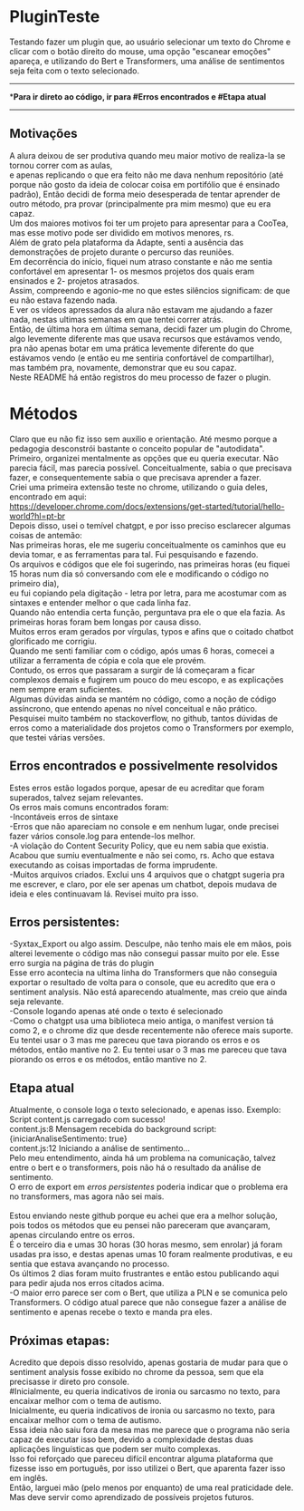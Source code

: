 # PluginTeste
Testando fazer um plugin que, ao usuário selecionar um texto do Chrome e clicar com o botão direito do mouse, uma opção "escanear emoções" apareça, e utilizando do Bert e Transformers, uma análise de sentimentos seja feita com o texto selecionado. 
************************************************************************************************
***************Para ir direto ao código, ir para #Erros encontrados e #Etapa atual**************
************************************************************************************************
## Motivações
A alura deixou de ser produtiva quando meu maior motivo de realiza-la se tornou correr com as aulas,<br> 
e apenas replicando o que era feito não me dava nenhum repositório (até porque não gosto da ideia de colocar coisa em portifólio que é ensinado padrão),
Então decidi de forma meio desesperada de tentar aprender de outro método, pra provar (principalmente pra mim mesmo) que eu era capaz.<br>
Um dos maiores motivos foi ter um projeto para apresentar para a CooTea, mas esse motivo pode ser dividido em motivos menores, rs.<br>
Além de grato pela plataforma da Adapte, senti a ausência das demonstrações de projeto durante o percurso das reuniões.<br>
Em decorrência do início, fiquei num atraso constante e não me sentia confortável em apresentar 1- os mesmos projetos dos quais eram ensinados e 2- projetos atrasados.<br>
Assim, compreendo e agonio-me no que estes silêncios significam: de que eu não estava fazendo nada.<br>
E ver os vídeos apressados da alura não estavam me ajudando a fazer nada, nestas ultimas semanas em que tentei correr atrás.<br>
Então, de última hora em última semana, decidi fazer um plugin do Chrome, algo levemente diferente mas que usava recursos que estávamos vendo,
pra não apenas botar em uma prática levemente diferente do que estávamos vendo (e então eu me sentiria confortável de compartilhar), <br>
mas também pra, novamente, demonstrar que eu sou capaz.<br>
Neste README há então registros do meu processo de fazer o plugin.
# Métodos
Claro que eu não fiz isso sem auxilio e orientação. Até mesmo porque a pedagogia desconstrói bastante o conceito popular de "autodidata". <br>
Primeiro, organizei mentalmente as opções que eu queria executar. Não parecia fácil, mas parecia possível. Conceitualmente, sabia o que precisava fazer, e consequentemente sabia o que precisava aprender a fazer.<br>
Criei uma primeira extensão teste no chrome, utilizando o guia deles, encontrado em aqui: <br>
https://developer.chrome.com/docs/extensions/get-started/tutorial/hello-world?hl=pt-br <br>
Depois disso, usei o temível chatgpt, e por isso preciso esclarecer algumas coisas de antemão: <br>
Nas primeiras horas, ele me sugeriu conceitualmente os caminhos que eu devia tomar, e as ferramentas para tal. Fui pesquisando e fazendo. <br>
Os arquivos e códigos que ele foi sugerindo, nas primeiras horas (eu fiquei 15 horas num dia só conversando com ele e modificando o código no primeiro dia), <br>
eu fui copiando pela digitação - letra por letra, para me acostumar com as sintaxes e entender melhor o que cada linha faz.<br>
Quando não entendia certa função, perguntava pra ele o que ela fazia. As primeiras horas foram bem longas por causa disso.<br>
Muitos erros eram gerados por vírgulas, typos e afins que o coitado chatbot glorificado me corrigiu.<br>
Quando me senti familiar com o código, após umas 6 horas, comecei a utilizar a ferramenta de cópia e cola que ele provém.<br>
Contudo, os erros que passaram a surgir de lá começaram a ficar complexos demais e fugirem um pouco do meu escopo, e as explicações nem sempre eram suficientes.<br>
Algumas dúvidas ainda se mantém no código, como a noção de código assíncrono, que entendo apenas no nível conceitual e não prático.<br>
Pesquisei muito também no stackoverflow, no github, tantos dúvidas de erros como a materialidade dos projetos como o Transformers por exemplo, que testei várias versões.<br>
## Erros encontrados e possivelmente resolvidos
Estes erros estão logados porque, apesar de eu acreditar que foram superados, talvez sejam relevantes.<br>
Os erros mais comuns encontrados foram:<br>
-Incontáveis erros de sintaxe<br>
-Erros que não apareciam no console e em nenhum lugar, onde precisei fazer vários console.log para entende-los melhor.<br>
-A violação do Content Security Policy, que eu nem sabia que existia. Acabou que sumiu eventualmente e não sei como, rs. Acho que estava executando as coisas importadas de forma imprudente.<br>
-Muitos arquivos criados. Exclui uns 4 arquivos que o chatgpt sugeria pra me escrever, e claro, por ele ser apenas um chatbot, depois mudava de ideia e eles continuavam lá. Revisei muito pra isso.<br>
## Erros persistentes:
-Syxtax_Export ou algo assim. Desculpe, não tenho mais ele em mãos, pois alterei levemente o código mas não consegui passar muito por ele. Esse erro surgia na página de trás do plugin<br>
Esse erro acontecia na ultima linha do Transformers que não conseguia exportar o resultado de volta para o console, que eu acredito que era o sentiment analysis. Não está aparecendo atualmente, mas creio que ainda seja relevante.<br>
-Console logando apenas até onde o texto é selecionado<br>
-Como o chatgpt usa uma biblioteca meio antiga, o manifest version tá como 2, e o chrome diz que desde recentemente não oferece mais suporte. <br>
Eu tentei usar o 3 mas me pareceu que tava piorando os erros e os métodos, então mantive no 2.
Eu tentei usar o 3 mas me pareceu que tava piorando os erros e os métodos, então mantive no 2. <br>

## Etapa atual

Atualmente, o console loga o texto selecionado, e apenas isso. Exemplo:<br>
Script content.js carregado com sucesso!<br>
content.js:8 Mensagem recebida do background script: {iniciarAnaliseSentimento: true}<br>
content.js:12 Iniciando a análise de sentimento...<br>
Pelo meu entendimento, ainda há um problema na comunicação, talvez entre o bert e o transformers, pois não há o resultado da análise de sentimento.<br>
O erro de export em *erros persistentes* poderia indicar que o problema era no transformers, mas agora não sei mais. <br>
<br>
Estou enviando neste github porque eu achei que era a melhor solução, pois todos os métodos que eu pensei não pareceram que avançaram, apenas circulando entre os erros.<br>
É o terceiro dia e umas 30 horas (30 horas mesmo, sem enrolar) já foram usadas pra isso, e destas apenas umas 10 foram realmente produtivas, e eu sentia que estava avançando no processo.<br>
Os últimos 2 dias foram muito frustrantes e então estou publicando aqui para pedir ajuda nos erros citados acima. <br>
-O maior erro parece ser com o Bert, que utiliza a PLN e se comunica pelo Transformers. O código atual parece que não consegue fazer a análise de sentimento e apenas recebe o texto e manda pra eles.<br>
## Próximas etapas:

Acredito que depois disso resolvido, apenas gostaria de mudar para que o sentiment analysis fosse exibido no chrome da pessoa, sem que ela precisasse ir direto pro console.<br>
#Inicialmente, eu queria indicativos de ironia ou sarcasmo no texto, para encaixar melhor com o tema de autismo. <br>
Inicialmente, eu queria indicativos de ironia ou sarcasmo no texto, para encaixar melhor com o tema de autismo. <br>
Essa ideia não saiu fora da mesa mas me parece que o programa não seria capaz de executar isso bem, devido a complexidade destas duas aplicações linguísticas que podem ser muito complexas.<br>
Isso foi reforçado que pareceu difícil encontrar alguma plataforma que fizesse isso em português, por isso utilizei o Bert, que aparenta fazer isso em inglês. <br>
Então, larguei mão (pelo menos por enquanto) de uma real praticidade dele. Mas deve servir como aprendizado de possíveis projetos futuros.<br>
